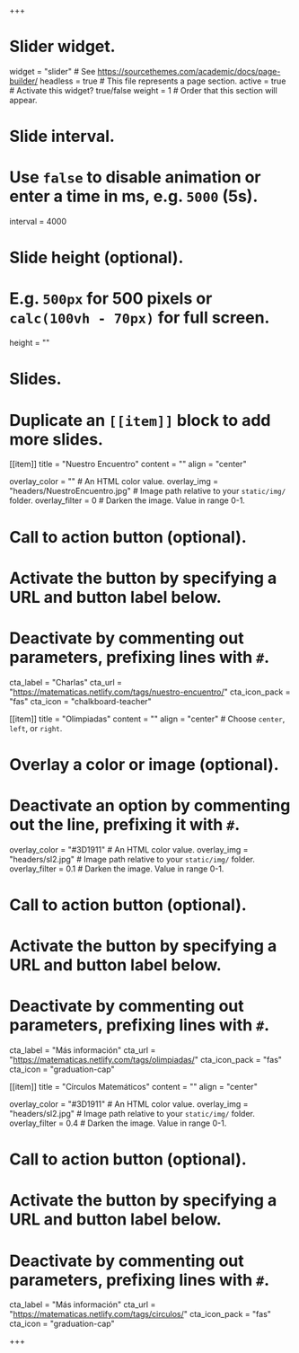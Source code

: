 +++
# Slider widget.
widget = "slider"  # See https://sourcethemes.com/academic/docs/page-builder/
headless = true  # This file represents a page section.
active = true  # Activate this widget? true/false
weight = 1  # Order that this section will appear.

# Slide interval.
# Use `false` to disable animation or enter a time in ms, e.g. `5000` (5s).
interval = 4000

# Slide height (optional).
# E.g. `500px` for 500 pixels or `calc(100vh - 70px)` for full screen.
height = ""

# Slides.
# Duplicate an `[[item]]` block to add more slides.

[[item]]
  title = "Nuestro Encuentro"
  content = ""
  align = "center"

  overlay_color = ""  # An HTML color value.
  overlay_img = "headers/NuestroEncuentro.jpg"  # Image path relative to your `static/img/` folder.
  overlay_filter = 0  # Darken the image. Value in range 0-1.
  
  # Call to action button (optional).
  #   Activate the button by specifying a URL and button label below.
  #   Deactivate by commenting out parameters, prefixing lines with `#`.
  cta_label = "Charlas"
  cta_url = "https://matematicas.netlify.com/tags/nuestro-encuentro/"
  cta_icon_pack = "fas"
  cta_icon = "chalkboard-teacher"

[[item]]
  title = "Olimpiadas"
  content = ""
  align = "center"  # Choose `center`, `left`, or `right`.

  # Overlay a color or image (optional).
  #   Deactivate an option by commenting out the line, prefixing it with `#`.
  overlay_color = "#3D1911"  # An HTML color value.
  overlay_img = "headers/sl2.jpg"  # Image path relative to your `static/img/` folder.
  overlay_filter = 0.1  # Darken the image. Value in range 0-1.

  # Call to action button (optional).
  #   Activate the button by specifying a URL and button label below.
  #   Deactivate by commenting out parameters, prefixing lines with `#`.
  cta_label = "Más información"
  cta_url = "https://matematicas.netlify.com/tags/olimpiadas/"
  cta_icon_pack = "fas"
  cta_icon = "graduation-cap"

[[item]]
  title = "Círculos Matemáticos"
  content = ""
  align = "center"

  overlay_color = "#3D1911"  # An HTML color value.
  overlay_img = "headers/sl2.jpg"  # Image path relative to your `static/img/` folder.
  overlay_filter = 0.4  # Darken the image. Value in range 0-1.

  # Call to action button (optional).
  #   Activate the button by specifying a URL and button label below.
  #   Deactivate by commenting out parameters, prefixing lines with `#`.
  cta_label = "Más información"
  cta_url = "https://matematicas.netlify.com/tags/circulos/"
  cta_icon_pack = "fas"
  cta_icon = "graduation-cap"


+++
